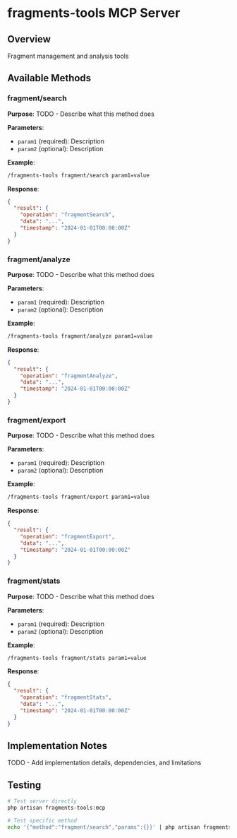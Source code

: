 # fragments-tools MCP Server

## Overview

Fragment management and analysis tools

## Available Methods

### fragment/search

**Purpose**: TODO - Describe what this method does

**Parameters**:
- `param1` (required): Description
- `param2` (optional): Description

**Example**:
```bash
/fragments-tools fragment/search param1=value
```

**Response**:
```json
{
  "result": {
    "operation": "fragmentSearch",
    "data": "...",
    "timestamp": "2024-01-01T00:00:00Z"
  }
}
```

### fragment/analyze

**Purpose**: TODO - Describe what this method does

**Parameters**:
- `param1` (required): Description
- `param2` (optional): Description

**Example**:
```bash
/fragments-tools fragment/analyze param1=value
```

**Response**:
```json
{
  "result": {
    "operation": "fragmentAnalyze",
    "data": "...",
    "timestamp": "2024-01-01T00:00:00Z"
  }
}
```

### fragment/export

**Purpose**: TODO - Describe what this method does

**Parameters**:
- `param1` (required): Description
- `param2` (optional): Description

**Example**:
```bash
/fragments-tools fragment/export param1=value
```

**Response**:
```json
{
  "result": {
    "operation": "fragmentExport",
    "data": "...",
    "timestamp": "2024-01-01T00:00:00Z"
  }
}
```

### fragment/stats

**Purpose**: TODO - Describe what this method does

**Parameters**:
- `param1` (required): Description
- `param2` (optional): Description

**Example**:
```bash
/fragments-tools fragment/stats param1=value
```

**Response**:
```json
{
  "result": {
    "operation": "fragmentStats",
    "data": "...",
    "timestamp": "2024-01-01T00:00:00Z"
  }
}
```

## Implementation Notes

TODO - Add implementation details, dependencies, and limitations

## Testing

```bash
# Test server directly
php artisan fragments-tools:mcp

# Test specific method
echo '{"method":"fragment/search","params":{}}' | php artisan fragments-tools:mcp
```

